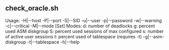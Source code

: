 
## check_oracle.sh
Usage:
    -H|--host <host>
    -P|--port <port>
    -S|--SID <SID>
    -u|--user <db user>
    -p|--password <db password>
    -w|--warning <warning threshold>
    -c|--critical <critical threshold>
    -M|--mode [Sst]
      Modes:
      d: number of deadlocks
      g: percent used ASM diskgroup
      S: percent used sessions of max configured
      s: number of active user sessions
      t: percent used of tablespace (requires -t)
    -g|--asm-diskgroup <ASM diskgroup name>
    -t|--tablespace <tablespace name>
    -h|--help
